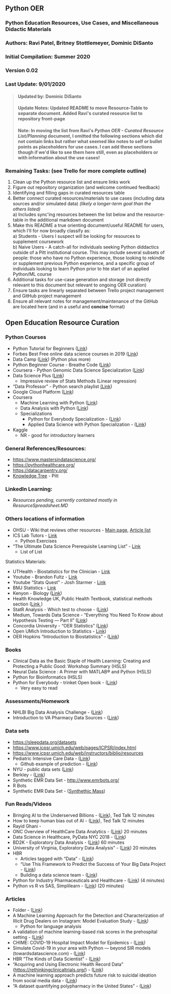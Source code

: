 ## Python OER
### Python Education Resources, Use Cases, and Miscellaneous Didactic Materials
### Authors: Ravi Patel, Britney Stottlemeyer, Dominic DiSanto
### Initial Compilation: Summer 2020
### Version 0.02
### Last Update: 9/01/2020
 > #### Updated by: Dominic DiSanto
 > #### Update Notes: Updated README to move Resource-Table to separate document. Added Ravi's curated resource list to repository front-page 
 > #### Note: In moving the list from Ravi's *Python OER - Curated Resource List/Planning* document, I omitted the following sections which did not contain links but rather what seemed like notes to self or bullet points as placeholders for use cases. I can add these sections though if we'd like to see them here still, even as placeholders or with information about the use cases!

### Remaining Tasks: (see Trello for more complete outline) 
 1) Clean up the Python resource list and ensure links work
 1) Figure out repository organization (and welcome continued feedback) 
 2) Identifying and filling gaps in curated resources table  
 3) Better connect curated resources/materials to use cases (including data sources and/or simulated data) *(likely a longer-term goal than the others listed)*  
    a) Includes sync'ing resources between the list below and the resource-table in the additional markdown document
 4) Make this README a true orienting document/useful README for users, which I'll for now broadly classify as:  
    a) Students - Users I suspect will be looking for resources to supplement coursework  
    b) Naive Users - A catch-all for individuals seeking Python diddactics outside of a Pitt institutional course. This may include several subsets of people: those who have no Python experience, those looking to rekindle or supplement previous Python experience, and a specific group of individuals looking to learn Python prior to hte start of an applied Python/ML course
5) Additional tasks for use-case generation and storage (not directly relevant to this document but relevant to ongoing OER curation)   
6) Ensure tasks are linearly separated between Trello project management and GitHub project management
7) Ensure all relevant notes for management/maintenance of the GitHub are located here (and in a useful and **concise** format) 


## Open Education Resource Curation
### Python Courses
* Python Tutorial for Beginners ([Link](https://www.youtube.com/playlist?list=PLsyeobzWxl7poL9JTVyndKe62ieoN-MZ3))
* Forbes Best Free online data science courses in 2019 ([Link](https://www.forbes.com/sites/bernardmarr/2020/02/24/the-9-best-free-online-data-science-courses-in-2020/#669fdab32bbf))
* Data Camp ([Link](https://www.datacamp.com/community/open-courses)) (Python plus more)
* Python Beginner Course - Breathe Code ([Link](https://www.youtube.com/playlist?list=PLCVs_S8Skwp8MzELbLAm-v9wbUS-toTkt))
* Coursera - Python Genomic Data Science Specialization ([Link](https://www.coursera.org/learn/python-genomics))
* Data Science Plus ([Link](https://datascienceplus.com/category/introduction/?tdo_tag=Python))
   * Impressive review of Stats Methods (Linear regression) 
* “Data Professor” - Python search playlist [(Link](https://www.youtube.com/channel/UCV8e2g4IWQqK71bbzGDEI4Q/search?query=python))
* Google Cloud Platform ([Link](https://www.youtube.com/user/googlecloudplatform/search?query=python))
* Coursera
   * Machine Learning with Python ([Link](https://www.coursera.org/learn/machine-learning-with-python))
   * Data Analysis with Python ([Link](https://www.coursera.org/learn/data-analysis-with-python))
   * Specializations
      * Python for Everybody Specialization - ([Link](https://www.coursera.org/specializations/python))
      * Applied Data Science with Python Specialization - ([Link](https://www.coursera.org/specializations/data-science-python))
* Kaggle
   * NR - good for introductory learners 

### General References/Resources:   
* https://www.mastersindatascience.org/
* https://pythonhealthcare.org/ 
* https://datacarpentry.org/
* [Knowledge Tree](http://www.pitt.edu/~taler/KnowledgeTree.html) - Pitt

### LinkedIn Learning:
* *Resources pending, currently contained mostly in ResourceSpreadsheet.MD*


### Others locations of information
* OHSU - Wiki that reviews other resources - [Main page](https://www.clinfowiki.org/wiki/index.php/Main_Page), [Article list](https://www.clinfowiki.org/wiki/index.php/Category:HI5313-2015-FALL)
* ICS Lab Tutors - [Link](http://tutors.ics.uci.edu/index.php/0-python-resources/85-python-resources)
   * Python Exercises 
* “The Ultimate Data Science Prerequisite Learning List” - [Link](https://towardsdatascience.com/the-ultimate-data-science-prerequisite-learning-list-348ce89805f9)
   * List of List 

Statistics Materials:
* UTHealth - Biostatistics for the Clinician - [Link](https://www.uth.tmc.edu/uth_orgs/educ_dev/oser/L1_TOC.HTM)
* Youtube - Brandon Fultz - [Link](https://www.youtube.com/user/BCFoltz)
* Youtube “Stats Quest” - Josh Starmer - [Link](https://www.youtube.com/channel/UCtYLUTtgS3k1Fg4y5tAhLbw)
* BMJ Statistics - [Link](https://www.bmj.com/about-bmj/resources-readers/publications/statistics-square-one)
* Kenyon - Biology ([Link](http://biology.kenyon.edu/courses/biol09/stats.htm))
* Health Knowledge UK, Public Health Textbook, statistical methods section ([Link ](https://www.healthknowledge.org.uk/public-health-textbook/research-methods/1b-statistical-methods))
* StatR Analysis - Which test to choose - ([Link](https://statranalysis.net/2015/07/27/choosing-the-correct-statistical-test/))
* Medium, Towards Data Science - “Everything You Need To Know about Hypothesis Testing — Part II” ([Link](https://towardsdatascience.com/everything-you-need-to-know-about-hypothesis-testing-part-ii-f0526be27b7d))
* Concordia University - “OER Statistics” ([Link](https://libguides.cu-portland.edu/OER/statistics))
* Open UMich Introduction to Statistics -  [Link](https://open.umich.edu/find/open-educational-resources/statistics/statistics-250-introduction-statistics-data-analysis))
* OER Hopkins  “Introduction to Biostatistics” - ([Link](http://ocw.jhsph.edu/index.cfm/go/viewCourse/course/introbiostats/coursePage/index/))

### Books
* Clinical Data as the Basic Staple of Health Learning: Creating and Protecting a Public Good: Workshop Summary (HSLS) 
* Neural Data Science : A Primer with MATLAB® and Python (HSLS)
* Python for Bioinformatics (HSLS)
* Python for Everybody - trinket Open book - ([Link](https://books.trinket.io/pfe/))
   * Very easy to read

### Assessments/Homework
* NHLBI Big Data Analysis Challenge - ([Link](https://www.nhlbi.nih.gov/grants-and-training/funding-opportunities-and-contacts/NHLBI-heart-failure-data-challenge))
* Introduction to VA Pharmacy Data Sources - ([Link](https://www.hsrd.research.va.gov/for_researchers/cyber_seminars/archives/video_archive.cfm?SessionID=3543))

### Data sets
* https://sleepdata.org/datasets
* https://www.icpsr.umich.edu/web/pages/ICPSR/index.html
* https://www.icpsr.umich.edu/web/instructors/biblio/resources 
* Pediatric Intensive Care Data - ([Link](http://pic.nbscn.org/))
   * Github example of prediction - ([Link](https://github.com/Healthink/PIC))
* NYU -  public data sets ([Link](https://www.nyu.edu/about/policies-guidelines-compliance/policies-and-guidelines/ucaihs-policy-on-publicly-available-and-de-identified-data.html))
* Berkley - ([Link](https://guides.lib.berkeley.edu/publichealth/healthstatistics/rawdata))
*  Synthetic EMR Data Set - http://www.emrbots.org/
* R Bots 
* Synthetic EMR Data Set - ([Synthethic Mass](https://synthea.mitre.org/))


### Fun Reads/Videos
* Bringing AI to the Underserved Billions - ([Link](https://www.ted.com/talks/dr_rahul_panicker_bringing_ai_to_the_underserved_billions)), Ted Talk 12 minutes
* How to keep human bias out of AI - ([Link](https://www.ted.com/talks/kriti_sharma_how_to_keep_human_bias_out_of_ai)), Ted Talk 12 minutes 
* Rayid Ghani - 
* ONC Overview of HealthCare Data Analytics - ([Link](https://www.youtube.com/watch?v=8vQWWNhjffc )) 20 minutes
* Data Science in Healthcare, PyData NYC 2018  - ([Link](https://www.youtube.com/watch?v=Z9JZjc489XA))
* BD2K - Exploratory Data Analysis - ([Link](https://www.youtube.com/watch?v=5rTb6AkKhds)) 60 minutes  
* University of Virginia, Exploratory Data Analysis”  - ([Link](https://www.youtube.com/watch?v=zHcQPKP6NpM))  20 minutes 
* HBR 
   * Articles tagged with “Data” - ([Link](https://hbr.org/topic/data))
   * “Use This Framework to Predict the Success of Your Big Data Project - ([Link](https://hbr.org/2020/02/use-this-framework-to-predict-the-success-of-your-big-data-project))
   * Building a data science team - ([Link](https://hbr.org/2018/10/managing-a-data-science-team))
* Python for Industry Pharmaceuticals and Healthcare - ([Link](https://www.youtube.com/watch?v=doTMGOPK1Cw)) (4 minutes) 
* Python vs R vs SAS, Simplilearn - ([Link](https://www.youtube.com/watch?v=HAvjZiAwCZg)) (20 minutes) 

### Articles
* Folder - ([Link](https://drive.google.com/drive/folders/1EVyD-Deiljw8cAhcEnWUGRssDdYpI0sg?usp=sharing))
* A Machine Learning Approach for the Detection and Characterization of Illicit Drug Dealers on Instagram: Model Evaluation Study - ([Link](https://www.ncbi.nlm.nih.gov/pmc/articles/PMC6598421/))
   * Python for language analysis
* A validation of machine learning-based risk scores in the prehospital setting - ([Link](https://journals.plos.org/plosone/article?id=10.1371/journal.pone.0226518))
* CHIME: COVID-19 Hospital Impact Model for Epidemics - ([Link](https://codeforphilly.org/projects/chime))
* Simulate Covid-19 in your area with Python — beyond SIR models (towardsdatascience.com) - ([Link](https://towardsdatascience.com/model-the-covid-19-epidemic-in-detail-with-python-98f0d13f3a0e))
* HBR “The Kinds of Data Scientist” - ([Link](https://hbr.org/2018/11/the-kinds-of-data-scientist))
* “Acquiring and Using Electronic Health Record Data” (https://rethinkingclinicaltrials.org/) - ([Link](https://rethinkingclinicaltrials.org/resources/acquiring-and-using-electronic-health-record-data/))
* A machine learning approach predicts future risk to suicidal ideation from social media data - ([Link](https://www.nature.com/articles/s41746-020-0287-6))
* “A dataset quantifying polypharmacy in the United States” - ([Link](https://www.nature.com/articles/sdata2017167#MOESM187))
